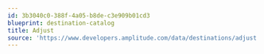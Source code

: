 ```yaml
---
id: 3b3040c0-388f-4a05-b8de-c3e909b01cd3
blueprint: destination-catalog
title: Adjust
source: 'https://www.developers.amplitude.com/data/destinations/adjust'
---
```

